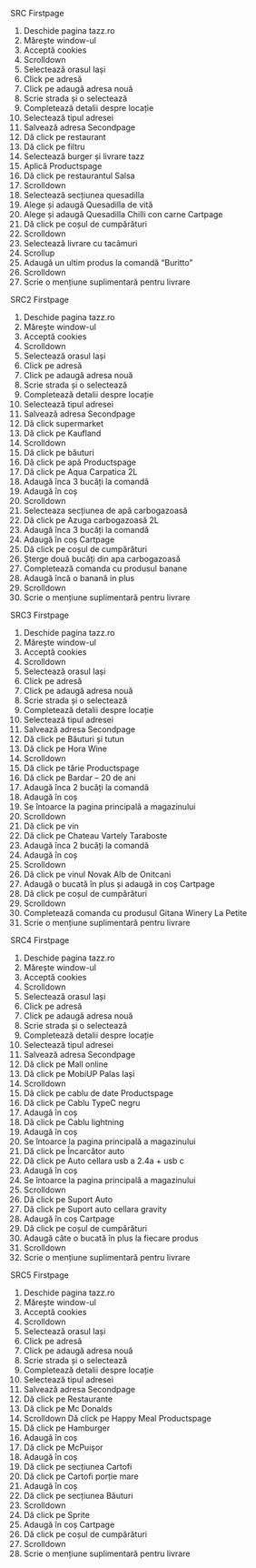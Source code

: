SRC
Firstpage
1. Deschide pagina tazz.ro
2. Mărește window-ul
3. Acceptă cookies
4. Scrolldown
5. Selectează orasul Iași
6. Click pe adresă
7. Click pe adaugă adresa nouă
8. Scrie strada și o selectează
9. Completează detalii despre locație
10. Selectează tipul adresei
11. Salvează adresa
Secondpage
1. Dă click pe restaurant
2. Dă click pe filtru
3. Selectează burger și livrare tazz
4. Aplică
Productspage
1. Dă click pe restaurantul Salsa
2. Scrolldown
3. Selectează secțiunea quesadilla
4. Alege și adaugă Quesadilla de vită
5. Alege și adaugă Quesadilla Chilli con carne
Cartpage
1. Dă click pe coșul de cumpărături
2. Scrolldown
3. Selectează livrare cu tacâmuri
4. Scrollup
5. Adaugă un ultim produs la comandă “Buritto”
6. Scrolldown
7. Scrie o mențiune suplimentară pentru livrare





SRC2
Firstpage
1. Deschide pagina tazz.ro
2. Mărește window-ul
3. Acceptă cookies
4. Scrolldown
5. Selectează orasul Iași
6. Click pe adresă
7. Click pe adaugă adresa nouă
8. Scrie strada și o selectează
9. Completează detalii despre locație
10. Selectează tipul adresei
11. Salvează adresa
Secondpage
1. Dă click supermarket
2. Dă click pe Kaufland
3. Scrolldown
4. Dă click pe băuturi
5. Dă click pe apă
Productspage
1. Dă click pe Aqua Carpatica 2L
2. Adaugă înca 3 bucăți la comandă
3. Adaugă în coș
4. Scrolldown
5. Selecteaza secțiunea de apă carbogazoasă
6. Dă click pe Azuga carbogazoasă 2L
7. Adaugă înca 3 bucăți la comandă
8. Adaugă în coș
Cartpage
1. Dă click pe coșul de cumpărături
2. Șterge două bucăți din apa carbogazoasă
3. Completează comanda cu produsul banane
4. Adaugă încă o banană in plus
5. Scrolldown
6. Scrie o mențiune suplimentară pentru livrare






SRC3
Firstpage
1. Deschide pagina tazz.ro
2. Mărește window-ul
3. Acceptă cookies
4. Scrolldown
5. Selectează orasul Iași
6. Click pe adresă
7. Click pe adaugă adresa nouă
8. Scrie strada și o selectează
9. Completează detalii despre locație
10. Selectează tipul adresei
11. Salvează adresa
Secondpage
1. Dă click pe Băuturi și tutun
2. Dă click pe Hora Wine
3. Scrolldown
4. Dă click pe tărie
Productspage
1. Dă click pe Bardar – 20 de ani
2. Adaugă înca 2 bucăți la comandă
3. Adaugă în coș
4. Se întoarce la pagina principală a magazinului
5. Scrolldown
6. Dă click pe vin
7. Dă click pe Chateau Vartely Taraboste
8. Adaugă înca 2 bucăți la comandă
9. Adaugă în coș
10. Scrolldown
11. Dă click pe vinul Novak Alb de Onitcani
12. Adaugă o bucată în plus și adaugă in coș
Cartpage
1. Dă click pe coșul de cumpărături
2. Scrolldown
3. Completează comanda cu produsul Gitana Winery La Petite
4. Scrie o mențiune suplimentară pentru livrare




SRC4
Firstpage
1. Deschide pagina tazz.ro
2. Mărește window-ul
3. Acceptă cookies
4. Scrolldown
5. Selectează orasul Iași
6. Click pe adresă
7. Click pe adaugă adresa nouă
8. Scrie strada și o selectează
9. Completează detalii despre locație
10. Selectează tipul adresei
11. Salvează adresa
Secondpage
1. Dă click pe Mall online
2. Dă click pe MobiUP Palas Iași
3. Scrolldown
4. Dă click pe cablu de date
Productspage
1. Dă click pe Cablu TypeC negru
2. Adaugă în coș
3. Dă click pe Cablu lightning
4. Adaugă în coș
5. Se întoarce la pagina principală a magazinului
6. Dă click pe Încarcător auto
7. Dă click pe Auto cellara usb a 2.4a + usb c
8. Adaugă în coș
9. Se întoarce la pagina principală a magazinului
10. Scrolldown
11. Dă click pe Suport Auto
12. Dă click pe Suport auto cellara gravity
13. Adaugă în coș
Cartpage
1. Dă click pe coșul de cumpărături
2. Adaugă câte o bucată în plus la fiecare produs
3. Scrolldown
4. Scrie o mențiune suplimentară pentru livrare




SRC5
Firstpage
1. Deschide pagina tazz.ro
2. Mărește window-ul
3. Acceptă cookies
4. Scrolldown
5. Selectează orasul Iași
6. Click pe adresă
7. Click pe adaugă adresa nouă
8. Scrie strada și o selectează
9. Completează detalii despre locație
10. Selectează tipul adresei
11. Salvează adresa
Secondpage
1. Dă click pe Restaurante
2. Dă click pe Mc Donalds
3. Scrolldown
Dă click pe Happy Meal
Productspage
1. Dă click pe Hamburger
2. Adaugă în coș
3. Dă click pe McPuișor
4. Adaugă în coș
5. Dă click pe secțiunea Cartofi
6. Dă click pe Cartofi porție mare
7. Adaugă în coș
8. Dă click pe secțiunea Băuturi
9. Scrolldown
10. Dă click pe Sprite
11. Adaugă în coș
Cartpage
1. Dă click pe coșul de cumpărături
2. Scrolldown
3. Scrie o mențiune suplimentară pentru livrare


